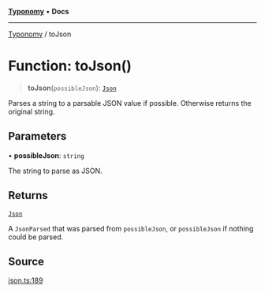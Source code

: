 [**Typonomy**](../README.md) • **Docs**

***

[Typonomy](../globals.md) / toJson

# Function: toJson()

> **toJson**(`possibleJson`): [`Json`](../type-aliases/Json.md)

Parses a string to a parsable JSON value if possible.
Otherwise returns the original string.

## Parameters

• **possibleJson**: `string`

The string to parse as JSON.

## Returns

[`Json`](../type-aliases/Json.md)

A `JsonParsed` that was parsed from `possibleJson`, or `possibleJson` if nothing could be parsed.

## Source

[json.ts:189](https://github.com/softcraft-development/typonomy/blob/bcea019d216cf7f686cf96fe07d66281dfcae070/src/json.ts#L189)
